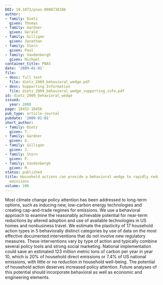 ```yaml
---
DOI: 10.1073/pnas.0908738106
author:
- family: Dietz
  given: Thomas
- family: Gardner
  given: Gerald
- family: Gilligan
  given: Jonathan
- family: Stern
  given: Paul
- family: Vandenbergh
  given: Michael
container_title: PNAS
date: '2009-01-01'
file:
- desc: full text
  file: dietz_2009_behavioral_wedge.pdf
- desc: Supporting Information
  file: dietz_2009_behavioral_wedge_supporting_info.pdf
id: dietz_2009_behavioral_wedge
issued:
  year: 2009
page: 18452-18456
pub_type: article-journal
pubdate: '2009-01-01'
short_author:
- family: Dietz
  given: T.
- family: Gardner
  given: G.
- family: Gilligan
  given: J.
- family: Stern
  given: P.
- family: Vandenbergh
  given: M.
status: published
title: Household actions can provide a behavioral wedge to rapidly reduce U.S. Carbon
  emissions
volume: 106
---
```

Most climate change policy attention has been addressed to long-term options, such as inducing new, low-carbon energy technologies and creating cap-and-trade regimes for emissions. We use a behavioral approach to examine the reasonably achievable potential for near-term reductions by altered adoption and use of available technologies in US homes and nonbusiness travel. We estimate the plasticity of 17 household action types in 5 behaviorally distinct categories by use of data on the most effective documented interventions that do not involve new regulatory measures. These interventions vary by type of action and typically combine several policy tools and strong social marketing. National implementation could save an estimated 123 million metric tons of carbon per year in year 10, which is 20% of household direct emissions or 7.4% of US national emissions, with little or no reduction in household well-being. The potential of household action deserves increased policy attention. Future analyses of this potential should incorporate behavioral as well as economic and engineering elements.
